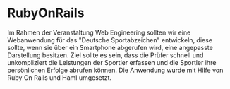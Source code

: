 RubyOnRails
===========

Im Rahmen der Veranstaltung Web Engineering sollten wir eine Webanwendung für das "Deutsche Sportabzeichen" entwickeln, diese sollte, wenn sie über ein Smartphone abgerufen wird, eine angepasste Darstellung besitzen. Ziel sollte es sein, dass die Prüfer schnell und unkompliziert die Leistungen der Sportler erfassen und die Sportler ihre persönlichen Erfolge abrufen können. Die Anwendung wurde mit Hilfe von Ruby On Rails und Haml umgesetzt.
